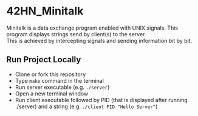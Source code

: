 # 42HN_Minitalk
Minitalk is a data exchange program enabled with UNIX signals. This program displays strings send by client(s) to the server. <br/> This is achieved by intercepting signals and sending information bit by bit.

## Run Project Locally
* Clone or fork this repository
* Type ```make``` command in the terminal
* Run server executable (e.g. ```./server```)
* Open a new terminal window
* Run client executable followed by PID (that is displayed after running ./server) and a string (e.g. ```./client PID "Hello Server"```)
